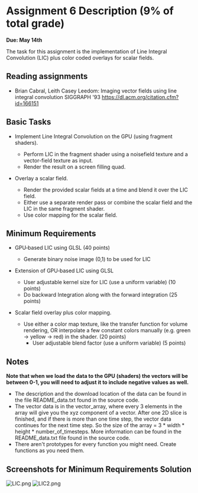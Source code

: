 # Assignment 6 Description (9% of total grade) #

**Due: May 14th**

The task for this assignment is the implementation of Line Integral Convolution (LIC) plus color coded overlays for scalar fields.

## Reading assignments ##

* Brian Cabral, Leith Casey Leedom: Imaging vector fields using line integral convolution SIGGRAPH '93 https://dl.acm.org/citation.cfm?id=166151

## Basic Tasks ##

+ Implement Line Integral Convolution on the GPU (using fragment shaders). 
  * Perform LIC in the fragment shader using a noisefield texture and a vector-field texture as input.
  * Render the result on a screen filling quad.

+ Overlay a scalar field.
  * Render the provided scalar fields at a time and blend it over the LIC field. 
  * Either use a separate render pass or combine the scalar field and the LIC in the same fragment shader.
  * Use color mapping for the scalar field.

## Minimum Requirements ##

+ GPU‐based LIC using GLSL (40 points)
  * Generate binary noise image (0,1) to be used for LIC 

+ Extension of GPU‐based LIC using GLSL
  * User adjustable kernel size for LIC (use a uniform variable) (10 points)
  * Do backward Integration along with the forward integration (25 points)

+ Scalar field overlay plus color mapping.
  * Use either a color map texture, like the transfer function for volume rendering, OR interpolate a few constant
    colors manually (e.g. green -> yellow -> red) in the shader. (20 points)
    * User adjustable blend factor (use a uniform variable) (5 points)

## Notes ##

**Note that when we load the data to the GPU (shaders) the vectors will be between 0-1, you will need to adjust it to include negative values as well.**

* The description and the download location of the data can be found in the file README_data.txt found in the source code.
* The vector data is in the vector_array, where every 3 elements in the array will give you the xyz component of a vector. After one 2D slice is finished, and if there is more than one time step, the vector data continues for the next time step.
  So the size of the array = 3 * width * height * number_of_timesteps. More information can be found in the README_data.txt file found in the source code.
* There aren't prototypes for every function you might need. Create functions as you need them.


## Screenshots for Minimum Requirements Solution ##

![LIC.png](https://bitbucket.org/repo/Mq6ygx/images/3352886959-LIC.png)
![LIC2.png](https://bitbucket.org/repo/Mq6ygx/images/3222200156-LIC2.png)